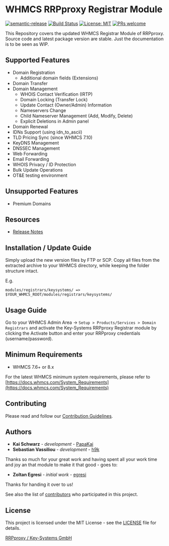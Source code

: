 # WHMCS RRPproxy Registrar Module #

[![semantic-release](https://img.shields.io/badge/%20%20%F0%9F%93%A6%F0%9F%9A%80-semantic--release-e10079.svg)](https://github.com/semantic-release/semantic-release)
[![Build Status](https://travis-ci.com/rrpproxy/whmcs-rrpproxy-registrar.svg?branch=master)](https://travis-ci.com/rrpproxy/whmcs-rrpproxy-registrar)
[![License: MIT](https://img.shields.io/badge/License-MIT-blue.svg)](https://opensource.org/licenses/MIT)
[![PRs welcome](https://img.shields.io/badge/PRs-welcome-brightgreen.svg)](https://github.com/rrpproxy/whmcs-rrpproxy-registrar/blob/master/CONTRIBUTING.md)

This Repository covers the updated WHMCS Registrar Module of RRPproxy. Source code and latest package version are stable. Just the documentation is to be seen as WIP.

## Supported Features ##

* Domain Registration
  * Additional domain fields (Extensions)
* Domain Transfer
* Domain Management
  * WHOIS Contact Verification (IRTP)
  * Domain Locking (Transfer Lock)
  * Update Contact (Owner/Admin) Information
  * Nameservers Change
  * Child Nameserver Management (Add, Modify, Delete)
  * Explicit Deletions in Admin panel
* Domain Renewal
* IDNs Support (using idn_to_ascii)
* TLD Pricing Sync (since WHMCS 7.10)
* KeyDNS Management
* DNSSEC Management
* Web Forwarding
* Email Forwarding
* WHOIS Privacy / ID Protection
* Bulk Update Operations
* OT&E testing environment

## Unsupported Features ##

* Premium Domains

## Resources ##

* [Release Notes](https://github.com/rrpproxy/whmcs-rrpproxy-registrar/releases)

## Installation / Update Guide ##

Simply upload the new version files by FTP or SCP.
Copy all files from the extracted archive to your WHMCS directory, while keeping the folder structure intact.

E.g.

`modules/registrars/keysystems/ => $YOUR_WHMCS_ROOT/modules/registrars/keysystems/`

## Usage Guide ##

Go to your WHMCS Admin Area -> `Setup > Products/Services > Domain Registrars` and activate the Key-Systems RRPproxy Registrar module by clicking the Activate button and enter your RRPproxy credentials (username/password).

## Minimum Requirements ##

* WHMCS 7.6+ or 8.x

For the latest WHMCS minimum system requirements, please refer to
[https://docs.whmcs.com/System_Requirements](https://docs.whmcs.com/System_Requirements)

## Contributing ##

Please read and follow our [Contribution Guidelines](https://github.com/rrpproxy/whmcs-rrpproxy-registrar/blob/master/CONTRIBUTING.md).

## Authors ##

* **Kai Schwarz** - *development* - [PapaKai](https://github.com/papakai)
* **Sebastian Vassiliou** - *development* - [h9k](https://github.com/h9k)

Thanks so much for your great work and having spent all your work time and joy an that module to make it that good - goes to:

* **Zoltan Egresi** - *initial work* - [egresi](https://github.com/egresi)

Thanks for handing it over to us!

See also the list of [contributors](https://github.com/rrpproxy/whmcs-rrpproxy-registrar/graphs/contributors) who participated in this project.

## License ##

This project is licensed under the MIT License - see the [LICENSE](https://github.com/rrpproxy/whmcs-rrpproxy-registrar/blob/master/LICENSE) file for details.

[RRPproxy / Key-Systems GmbH](https://www.rrpproxy.net/)

